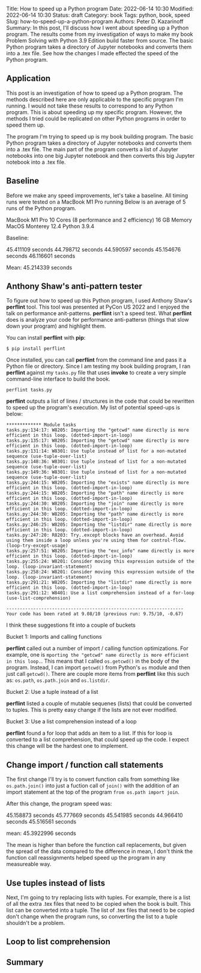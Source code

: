 Title: How to speed up a Python program
Date: 2022-06-14 10:30
Modified: 2022-06-14 10:30
Status: draft
Category: book
Tags: python, book, speed
Slug: how-to-speed-up-a-python-program
Authors: Peter D. Kazarinoff
Summary: In this post, I'll discuss how I went about speeding up a Python program. The results come from my investigation of ways to make my book Problem Solving with Python 3.9 Edition build faster from source. The basic Python program takes a directory of Jupyter notebooks and converts them into a .tex file. See how the changes I made effected the speed of the Python program.

## Application 

This post is an investigation of how to speed up a Python program. The methods described here are only applicable to the specific program I'm running. I would not take these results to correspond to any Python program. This is about speeding up my specific program. However, the methods I tried could be replicated on other Python programs in order to speed them up.

The program I'm trying to speed up is my book building program. The basic Python program takes a directory of Jupyter notebooks and converts them into a .tex file. The main part of the program converts a list of Jupyter notebooks into one big Jupyter notebook and then converts this big Jupyter notebook into a .tex file.

## Baseline

Before we make any speed improvements, let's take a baseline. All timing runs were tested on a MacBook M1 Pro running Below is an average of 5 runs of the Python program.

MacBook M1 Pro
10 Cores (8 performance and 2 efficiency)
16 GB Memory
MacOS Monterey 12.4
Python 3.9.4

Baseline: 

45.411109 seconds
44.798712 seconds
44.590597 seconds
45.154676 seconds
46.116601 seconds

Mean: 45.214339 seconds

## Anthony Shaw's anti-pattern tester

To figure out how to speed up this Python program, I used Anthony Shaw's **perflint** tool. This tool was presented at PyCon US 2022 and I enjoyed the talk on performance anit-patterns. **perflint** isn't a speed test. What **perflint** does is analyze your code for performance anti-pattersn (things that slow down your program) and highlight them.

You can install **perflint** with **pip**:

```text
$ pip install perflint
```

Once installed, you can call **perflint** from the command line and pass it a Python file or directory. Since I am testing my book building program, I ran **perflint** against my ```tasks.py``` file that uses **invoke** to create a very simple command-line interface to build the book.

```text
perflint tasks.py
```

**perflint** outputs a list of lines / structures in the code that could be rewritten to speed up the program's execution. My list of potential speed-ups is below:

```text
************* Module tasks
tasks.py:134:17: W8205: Importing the "getcwd" name directly is more efficient in this loop. (dotted-import-in-loop)
tasks.py:135:17: W8205: Importing the "getcwd" name directly is more efficient in this loop. (dotted-import-in-loop)
tasks.py:131:14: W8301: Use tuple instead of list for a non-mutated sequence (use-tuple-over-list)
tasks.py:148:36: W8301: Use tuple instead of list for a non-mutated sequence (use-tuple-over-list)
tasks.py:149:36: W8301: Use tuple instead of list for a non-mutated sequence (use-tuple-over-list)
tasks.py:244:15: W8205: Importing the "exists" name directly is more efficient in this loop. (dotted-import-in-loop)
tasks.py:244:15: W8205: Importing the "path" name directly is more efficient in this loop. (dotted-import-in-loop)
tasks.py:244:30: W8205: Importing the "join" name directly is more efficient in this loop. (dotted-import-in-loop)
tasks.py:244:30: W8205: Importing the "path" name directly is more efficient in this loop. (dotted-import-in-loop)
tasks.py:246:25: W8205: Importing the "listdir" name directly is more efficient in this loop. (dotted-import-in-loop)
tasks.py:247:20: R8203: Try..except blocks have an overhead. Avoid using them inside a loop unless you're using them for control-flow. (loop-try-except-usage)
tasks.py:257:51: W8205: Importing the "exc_info" name directly is more efficient in this loop. (dotted-import-in-loop)
tasks.py:255:24: W8201: Consider moving this expression outside of the loop. (loop-invariant-statement)
tasks.py:258:24: W8201: Consider moving this expression outside of the loop. (loop-invariant-statement)
tasks.py:291:21: W8205: Importing the "listdir" name directly is more efficient in this loop. (dotted-import-in-loop)
tasks.py:291:12: W8401: Use a list comprehension instead of a for-loop (use-list-comprehension)

------------------------------------------------------------------
Your code has been rated at 9.08/10 (previous run: 9.75/10, -0.67)
```

I think these suggestions fit into a couple of buckets

Bucket 1: Imports and calling functions

**perflint** called out a number of import / calling function optimizations. For example, one is ```mporting the "getcwd" name directly is more efficient in this loop.```. This means that I called ```os.getcwd()``` in the body of the program. Instead, I can import ```getcwd()``` from Python's ```os``` module and then just call ```getcwd()```. There are couple more items from **perflint** like this such as: ```os.path```, ```os.path.join``` and ```os.listdir```.

Bucket 2: Use a tuple instead of a list

**perflint** listed a couple of mutable sequenes (lists) that could be converted to tuples. This is pretty easy change if the lists are not ever modified.

Bucket 3: Use a list comprehension instead of a loop

**perflint** found a for loop that adds an item to a list. If this for loop is converted to a list comprehension, that could speed up the code. I expect this change will be the hardest one to implement.

## Change import / function call statements

The first change I'll try is to convert function calls from something like ```os.path.join()``` into just a fuction call of ```join()``` with the addition of an import statement at the top of the program ```from os.path import join```.

After this change, the program speed was:

45.158873 seconds
45.777669 seconds
45.541985 seconds
44.966410 seconds
45.516561 seconds

mean: 45.3922996 seconds

The mean is higher than before the function call replacements, but given the spread of the data compared to the difference in mean, I don't think the function call reassignments helped speed up the program in any measureable way.

## Use tuples instead of lists

Next, I'm going to try replacing lists with tuples. For example, there is a list of all the extra .tex files that need to be copied when the book is built. This list can be converted into a tuple. The list of .tex files that need to be copied don't change when the program runs, so converting the list to a tuple shouldn't be a problem.

## Loop to list comprehension

## Summary
